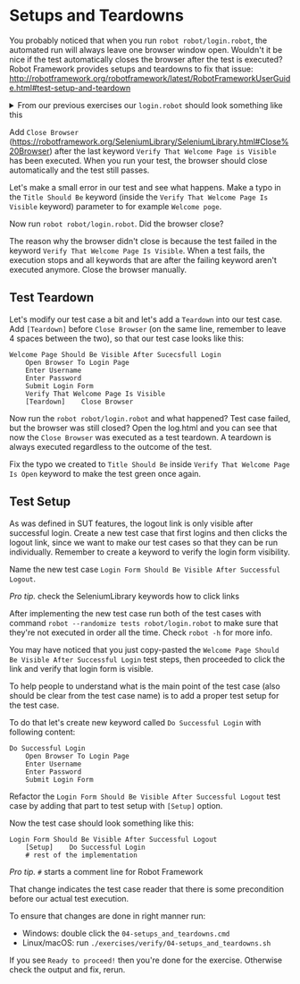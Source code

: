 # Setups and Teardowns

You probably noticed that when you run `robot robot/login.robot`, the automated run will always leave one browser
window open. Wouldn't it be nice if the test automatically closes the browser after the test is executed?
Robot Framework provides setups and teardowns to fix that issue:
http://robotframework.org/robotframework/latest/RobotFrameworkUserGuide.html#test-setup-and-teardown

<details>
    <summary>From our previous exercises our <code>login.robot</code> should look something like this</summary>

```robot
*** Settings ***
Library    SeleniumLibrary

*** Variables ***
${URL}=    http://localhost:7272
${USERNAME}=    demo
${PASSWORD}=    mode

*** Test Cases ***

Welcome Page Should Be Visible After Successful Login
    Open Browser To Login Page
    Enter Username    ${USERNAME}
    Enter Password    ${PASSWORD}
    Submit Login Form
    Verify That Welcome Page Is Visible


*** Keywords ***

Open Browser To Login Page
    Open Browser    ${URL}   browser=ff

Enter Username
    [Arguments]    ${username}
    Input Text    id=username_field    ${username}

Enter Password
    [Arguments]    ${password}
    Input Password    id=password_field    ${password}

Submit Login Form
    Click Element    id=login_button

Verify That Welcome Page Is Visible
    Page Should Contain    Welcome Page
    Location Should Be    ${URL}/welcome.html
    Title Should Be    Welcome Page
```

</details>

Add `Close Browser` (https://robotframework.org/SeleniumLibrary/SeleniumLibrary.html#Close%20Browser)
after the last keyword `Verify That Welcome Page is Visible` has been executed. When you run your test,
the browser should close automatically and the test still passes.

Let's make a small error in our test and see what happens. Make a typo in the `Title Should Be` keyword
(inside the `Verify That Welcome Page Is Visible` keyword) parameter to for example `Welcome poge`.

Now run `robot robot/login.robot`. Did the browser close?

The reason why the browser didn't close is because the test failed in the keyword
`Verify That Welcome Page Is Visible`. When a test fails, the execution stops and all keywords that
are after the failing keyword aren't executed anymore. Close the browser manually.

## Test Teardown

Let's modify our test case a bit and let's add a `Teardown` into our test case. Add `[Teardown]` before
`Close Browser` (on the same line, remember to leave 4 spaces between the two), so that our test case
looks like this:

```
Welcome Page Should Be Visible After Sucecsfull Login
    Open Browser To Login Page
    Enter Username
    Enter Password
    Submit Login Form
    Verify That Welcome Page Is Visible
    [Teardown]    Close Browser
```

Now run the `robot robot/login.robot` and what happened? Test case failed,
but the browser was still closed? Open the log.html and you can see that now
the `Close Browser` was executed as a test teardown. A teardown is always executed regardless
to the outcome of the test.

Fix the typo we created to `Title Should Be` inside `Verify That Welcome Page Is Open` keyword
to make the test green once again.

## Test Setup

As was defined in SUT features, the logout link is only visible after successful login.
Create a new test case that first logins and then clicks the logout link, since we want to
make our test cases so that they can be run individually. Remember to create a keyword to
verify the login form visibility.

Name the new test case `Login Form Should Be Visible After Successful Logout`.


*Pro tip.* check the SeleniumLibrary keywords how to click links

After implementing the new test case run both of the test cases with command
`robot --randomize tests robot/login.robot` to make sure that they're not
executed in order all the time. Check `robot -h` for more info.

You may have noticed that you just copy-pasted the `Welcome Page Should Be Visible After Successful Login`
test steps, then proceeded to click the link and verify that login form is visible.

To help people to understand what is the main point of the test case
(also should be clear from the test case name) is to add a proper test setup for the test case.

To do that let's create new keyword called `Do Successful Login` with following content:

```
Do Successful Login
    Open Browser To Login Page
    Enter Username
    Enter Password
    Submit Login Form
```

Refactor the `Login Form Should Be Visible After Successful Logout` test case by adding
that part to test setup with `[Setup]` option.

Now the test case should look something like this:

```
Login Form Should Be Visible After Successful Logout
    [Setup]    Do Successful Login
    # rest of the implementation
```

*Pro tip.*  `#` starts a comment line for Robot Framework

That change indicates the test case reader that there is some precondition before our actual test execution.

To ensure that changes are done in right manner run:

  - Windows: double click the `04-setups_and_teardowns.cmd`
  - Linux/macOS: run `./exercises/verify/04-setups_and_teardowns.sh`

If you see `Ready to proceed!` then you're done for the exercise. Otherwise check the output and fix, rerun.
